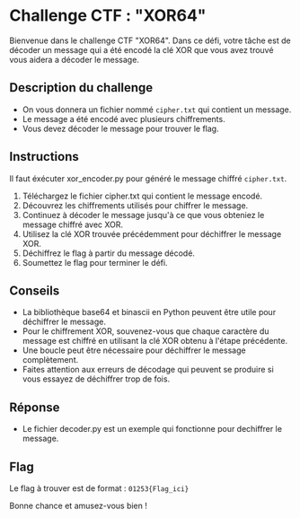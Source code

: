 # Challenge CTF : "XOR64"

Bienvenue dans le challenge CTF "XOR64". Dans ce défi, votre tâche est de décoder un message qui a été encodé la clé XOR que vous avez trouvé vous aidera a décoder le message.

## Description du challenge

- On vous donnera un fichier nommé `cipher.txt` qui contient un message.
- Le message a été encodé avec plusieurs chiffrements.
- Vous devez décoder le message pour trouver le flag.

## Instructions
Il faut éxécuter xor_encoder.py pour généré le message chiffré `cipher.txt`.

1. Téléchargez le fichier cipher.txt qui contient le message encodé.
2. Découvrez les chiffrements utilisés pour chiffrer le message.
3. Continuez à décoder le message jusqu'à ce que vous obteniez le message chiffré avec XOR.
4. Utilisez la clé XOR trouvée précédemment pour déchiffrer le message XOR.
5. Déchiffrez le flag à partir du message décodé.
6. Soumettez le flag pour terminer le défi.

## Conseils

- La bibliothèque base64 et binascii en Python peuvent être utile pour déchiffrer le message.
- Pour le chiffrement XOR, souvenez-vous que chaque caractère du message est chiffré en utilisant la clé XOR obtenu à l'étape précédente.
- Une boucle peut être nécessaire pour déchiffrer le message complètement.
- Faites attention aux erreurs de décodage qui peuvent se produire si vous essayez de déchiffrer trop de fois.

## Réponse 

- Le fichier decoder.py est un exemple qui fonctionne pour dechiffrer le message.
 
## Flag

Le flag à trouver est de format : `01253{Flag_ici}`

Bonne chance et amusez-vous bien !
